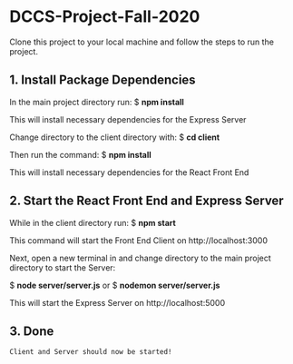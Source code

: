 # DCCS-Project-Fall-2020

Clone this project to your local machine and follow the steps to run the project.

## 1. Install Package Dependencies

In the main project directory run: $ **npm install**


This will install necessary dependencies for the Express Server

Change directory to the client directory with: $ **cd client**

Then run the command: $ **npm install**

This will install necessary dependencies for the React Front End

## 2. Start the React Front End and Express Server

While in the client directory run: $ **npm start** 

This command will start the Front End Client on http://localhost:3000 

Next, open a new terminal in and change directory to the main project directory to start the Server:

$ **node server/server.js** or $ **nodemon server/server.js**

This will start the Express Server on http://localhost:5000
## 3. Done
    Client and Server should now be started!

